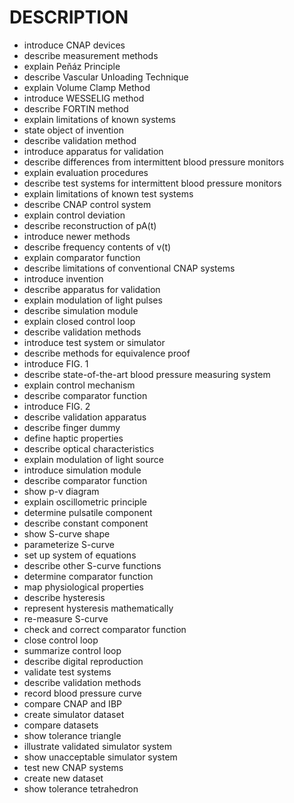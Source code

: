 # DESCRIPTION

- introduce CNAP devices
- describe measurement methods
- explain Peňáz Principle
- describe Vascular Unloading Technique
- explain Volume Clamp Method
- introduce WESSELIG method
- describe FORTIN method
- explain limitations of known systems
- state object of invention
- describe validation method
- introduce apparatus for validation
- describe differences from intermittent blood pressure monitors
- explain evaluation procedures
- describe test systems for intermittent blood pressure monitors
- explain limitations of known test systems
- describe CNAP control system
- explain control deviation
- describe reconstruction of pA(t)
- introduce newer methods
- describe frequency contents of v(t)
- explain comparator function
- describe limitations of conventional CNAP systems
- introduce invention
- describe apparatus for validation
- explain modulation of light pulses
- describe simulation module
- explain closed control loop
- describe validation methods
- introduce test system or simulator
- describe methods for equivalence proof
- introduce FIG. 1
- describe state-of-the-art blood pressure measuring system
- explain control mechanism
- describe comparator function
- introduce FIG. 2
- describe validation apparatus
- describe finger dummy
- define haptic properties
- describe optical characteristics
- explain modulation of light source
- introduce simulation module
- describe comparator function
- show p-v diagram
- explain oscillometric principle
- determine pulsatile component
- describe constant component
- show S-curve shape
- parameterize S-curve
- set up system of equations
- describe other S-curve functions
- determine comparator function
- map physiological properties
- describe hysteresis
- represent hysteresis mathematically
- re-measure S-curve
- check and correct comparator function
- close control loop
- summarize control loop
- describe digital reproduction
- validate test systems
- describe validation methods
- record blood pressure curve
- compare CNAP and IBP
- create simulator dataset
- compare datasets
- show tolerance triangle
- illustrate validated simulator system
- show unacceptable simulator system
- test new CNAP systems
- create new dataset
- show tolerance tetrahedron

